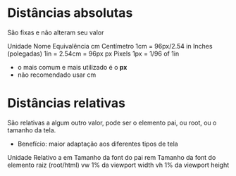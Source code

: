 # Distâncias absolutas <length>

São fixas e não alteram seu valor

Unidade     Nome                    Equivalência
cm          Centímetro              1cm = 96px/2.54
in          Inches (polegadas)      1in = 2.54cm = 96px
px          Pixels                  1px = 1/96 of 1in

* o mais comum e mais utilizado é o **px**
* não recomendado usar cm

# Distâncias relativas 

São relativas a algum outro valor, pode ser o elemento pai, ou root, ou o tamanho da tela.

* Benefício: maior adaptação aos diferentes tipos de tela

Unidade     Relativo a
em          Tamanho da font do pai
rem         Tamanho da font do elemento raiz (root/html)
vw          1% da viewport width
vh          1% da viewport height
